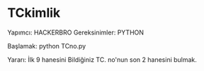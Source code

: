 # TCkimlik
Yapımcı: HACKERBRO
Gereksinimler: PYTHON

Başlamak:
python TCno.py

Yararı:
İlk 9 hanesini Bildiğiniz TC. no'nun son 2 hanesini bulmak.
